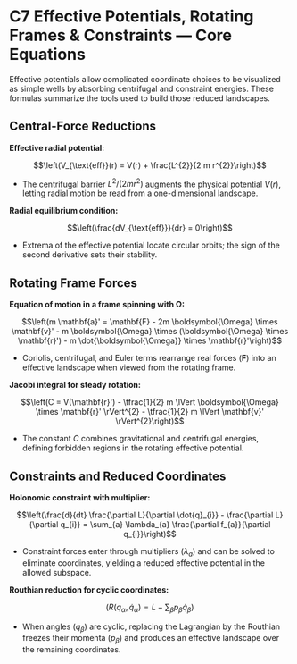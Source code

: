 # C7 Effective Potentials, Rotating Frames & Constraints — Core Equations

Effective potentials allow complicated coordinate choices to be visualized as simple wells by absorbing centrifugal and constraint energies. These formulas summarize the tools used to build those reduced landscapes.

## Central-Force Reductions
**Effective radial potential:**

$$\left(V_{\text{eff}}(r) = V(r) + \frac{L^{2}}{2 m r^{2}}\right)$$

- The centrifugal barrier $L^{2}/(2mr^{2})$ augments the physical potential $V(r)$, letting radial motion be read from a one-dimensional landscape.

**Radial equilibrium condition:**

$$\left(\frac{dV_{\text{eff}}}{dr} = 0\right)$$

- Extrema of the effective potential locate circular orbits; the sign of the second derivative sets their stability.

## Rotating Frame Forces
**Equation of motion in a frame spinning with $\boldsymbol{\Omega}$:**

$$\left(m \mathbf{a}' = \mathbf{F} - 2m \boldsymbol{\Omega} \times \mathbf{v}' - m \boldsymbol{\Omega} \times (\boldsymbol{\Omega} \times \mathbf{r}') - m \dot{\boldsymbol{\Omega}} \times \mathbf{r}'\right)$$

- Coriolis, centrifugal, and Euler terms rearrange real forces $(\mathbf{F})$ into an effective landscape when viewed from the rotating frame.

**Jacobi integral for steady rotation:**

$$\left(C = V(\mathbf{r}') - \tfrac{1}{2} m \lVert \boldsymbol{\Omega} \times \mathbf{r}' \rVert^{2} - \tfrac{1}{2} m \lVert \mathbf{v}' \rVert^{2}\right)$$

- The constant $C$ combines gravitational and centrifugal energies, defining forbidden regions in the rotating effective potential.

## Constraints and Reduced Coordinates
**Holonomic constraint with multiplier:**

$$\left(\frac{d}{dt} \frac{\partial L}{\partial \dot{q}_{i}} - \frac{\partial L}{\partial q_{i}} = \sum_{a} \lambda_{a} \frac{\partial f_{a}}{\partial q_{i}}\right)$$

- Constraint forces enter through multipliers $(\lambda_{a})$ and can be solved to eliminate coordinates, yielding a reduced effective potential in the allowed subspace.

**Routhian reduction for cyclic coordinates:**

$$\left(R(q_{\alpha}, \dot{q}_{\alpha}) = L - \sum_{\beta} p_{\beta} \dot{q}_{\beta}\right)$$

- When angles $(q_{\beta})$ are cyclic, replacing the Lagrangian by the Routhian freezes their momenta $(p_{\beta})$ and produces an effective landscape over the remaining coordinates.
